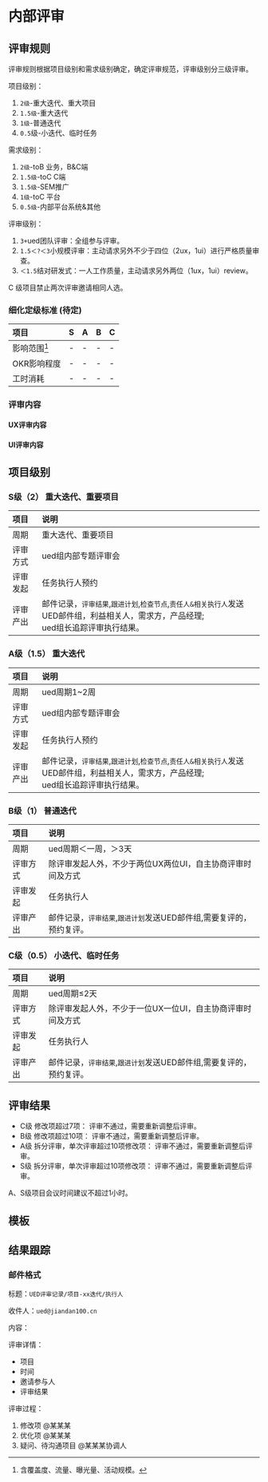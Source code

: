 # 内部评审

## 评审规则

评审规则根据项目级别和需求级别确定，确定评审规范，评审级别分三级评审。

项目级别：

1. `2级`-重大迭代、重大项目
2. `1.5级`-重大迭代
3. `1级`-普通迭代
4. `0.5`级-小迭代、临时任务

需求级别：

1. `2级`-toB 业务，B&C端
2. `1.5级`-toC C端
3. `1.5级`-SEM推广
4. `1级`-toC 平台
5. `0.5级`-内部平台系统&其他

评审级别：

1. `3+`ued团队评审：全组参与评审。
2. `1.5＜?＜3`小规模评审：主动请求另外不少于四位（2ux，1ui）进行严格质量审查。
3. `＜1.5`结对研发式：一人工作质量，主动请求另外两位（1ux，1ui）review。

C 级项目禁止两次评审邀请相同人选。

### 细化定级标准 (待定)

|项目|S|A|B|C|
|:--|:--|:--|:--|:--|
|影响范围[^1]| - | - | - | - |
|OKR影响程度| - | - | - | - |
|工时消耗| - | - | - | - |

### 评审内容

#### UX评审内容

#### UI评审内容

## 项目级别

### S级（2） 重大迭代、重要项目

|项目|说明|
|:--|:--|
|周期|重大迭代、重要项目|
|评审方式|ued组内部专题评审会|
|评审发起|任务执行人预约|
|评审产出|邮件记录，`评审结果`,`跟进计划`,`检查节点`,`责任人&相关执行人`发送UED邮件组，利益相关人，需求方，产品经理;<br>ued组长追踪评审执行结果。|

### A级（1.5） 重大迭代

|项目|说明|
|:--|:--|
|周期|ued周期1~2周|
|评审方式|ued组内部专题评审会|
|评审发起|任务执行人预约|
|评审产出|邮件记录，`评审结果`,`跟进计划`,`检查节点`,`责任人&相关执行人`发送UED邮件组，利益相关人，需求方，产品经理;<br>ued组长追踪评审执行结果。|

### B级（1） 普通迭代

|项目|说明|
|:--|:--|
|周期|ued周期＜一周，＞3天|
|评审方式|除评审发起人外，不少于两位UX两位UI，自主协商评审时间及方式|
|评审发起|任务执行人|
|评审产出|邮件记录，`评审结果`,`跟进计划`发送UED邮件组,需要复评的，预约复评。|

### C级（0.5） 小迭代、临时任务

|项目|说明|
|:--|:--|
|周期|ued周期≤2天|
|评审方式|除评审发起人外，不少于一位UX一位UI，自主协商评审时间及方式|
|评审发起|任务执行人|
|评审产出|邮件记录，`评审结果`,`跟进计划`发送UED邮件组,需要复评的，预约复评。|

## 评审结果

- C级 修改项超过7项： 评审不通过，需要重新调整后评审。
- B级 修改项超过10项： 评审不通过，需要重新调整后评审。
- A级 拆分评审，单次评审超过10项修改项： 评审不通过，需要重新调整后评审。
- S级 拆分评审，单次评审超过10项修改项： 评审不通过，需要重新调整后评审。

A、S级项目会议时间建议不超过1小时。

## 模板

## 结果跟踪

### 邮件格式

标题：`UED评审记录/项目-xx迭代/执行人`

收件人：`ued@jiandan100.cn`

内容：

评审详情：

- 项目
- 时间
- 邀请参与人
- 评审结果

评审过程：

1. 修改项 @某某某
2. 优化项 @某某某
3. 疑问、待沟通项目 @某某某协调人

[^1]: 含覆盖度、流量、曝光量、活动规模。